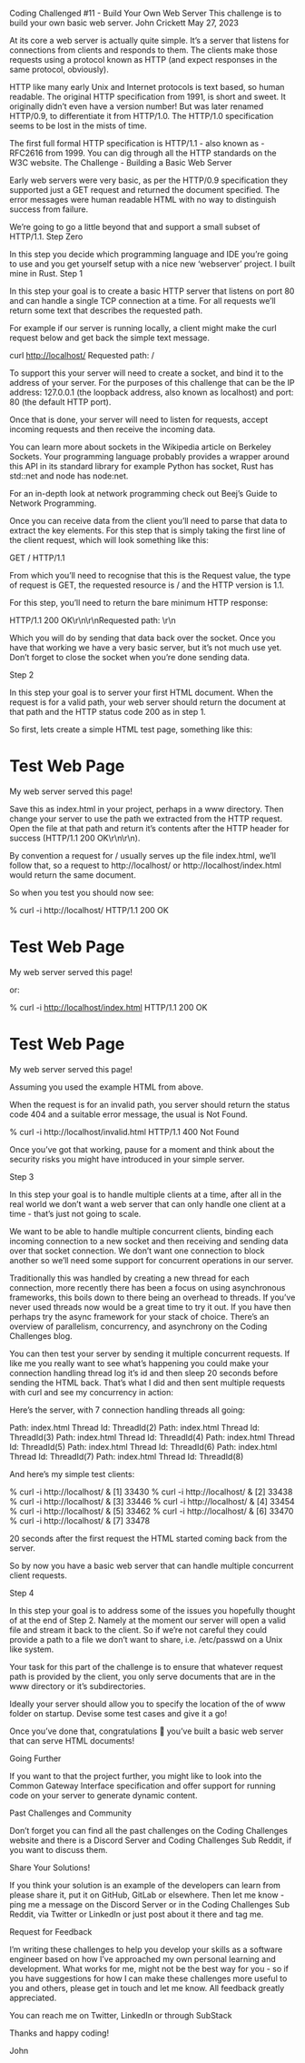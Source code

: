 Coding Challenged #11 - Build Your Own Web Server
This challenge is to build your own basic web server.
John Crickett
May 27, 2023

At its core a web server is actually quite simple. It’s a server that listens for connections from clients and responds to them. The clients make those requests using a protocol known as HTTP (and expect responses in the same protocol, obviously).

HTTP like many early Unix and Internet protocols is text based, so human readable. The original HTTP specification from 1991, is short and sweet. It originally didn’t even have a version number! But was later renamed HTTP/0.9, to differentiate it from HTTP/1.0. The HTTP/1.0 specification seems to be lost in the mists of time.

The first full formal HTTP specification is HTTP/1.1 - also known as - RFC2616 from 1999. You can dig through all the HTTP standards on the W3C website.
The Challenge - Building a Basic Web Server

Early web servers were very basic, as per the HTTP/0.9 specification they supported just a GET request and returned the document specified. The error messages were human readable HTML with no way to distinguish success from failure.

We’re going to go a little beyond that and support a small subset of HTTP/1.1.
Step Zero

In this step you decide which programming language and IDE you’re going to use and you get yourself setup with a nice new ‘webserver’ project. I built mine in Rust.
Step 1

In this step your goal is to create a basic HTTP server that listens on port 80 and can handle a single TCP connection at a time. For all requests we’ll return some text that describes the requested path.

For example if our server is running locally, a client might make the curl request below and get back the simple text message.

curl <http://localhost/>
Requested path: /

To support this your server will need to create a socket, and bind it to the address of your server. For the purposes of this challenge that can be the IP address: 127.0.0.1 (the loopback address, also known as localhost) and port: 80 (the default HTTP port).

Once that is done, your server will need to listen for requests, accept incoming requests and then receive the incoming data.

You can learn more about sockets in the Wikipedia article on Berkeley Sockets. Your programming language probably provides a wrapper around this API in its standard library for example Python has socket, Rust has std::net and node has node:net.

For an in-depth look at network programming check out Beej’s Guide to Network Programming.

Once you can receive data from the client you’ll need to parse that data to extract the key elements. For this step that is simply taking the first line of the client request, which will look something like this:

GET / HTTP/1.1

From which you’ll need to recognise that this is the Request value, the type of request is GET, the requested resource is / and the HTTP version is 1.1.

For this step, you’ll need to return the bare minimum HTTP response:

HTTP/1.1 200 OK\r\n\r\nRequested path: <the path>\r\n

Which you will do by sending that data back over the socket. Once you have that working we have a very basic server, but it’s not much use yet. Don’t forget to close the socket when you’re done sending data.

Step 2

In this step your goal is to server your first HTML document. When the request is for a valid path, your web server should return the document at that path and the HTTP status code 200 as in step 1.

So first, lets create a simple HTML test page, something like this:

<!DOCTYPE html>
<html lang="en">
  <head>
    <title>Simple Web Page</title>
  </head>
  <body>
    <h1>Test Web Page</h1>
    <p>My web server served this page!</p>
  </body>
</html>

Save this as index.html in your project, perhaps in a www directory. Then change your server to use the path we extracted from the HTTP request. Open the file at that path and return it’s contents after the HTTP header for success (HTTP/1.1 200 OK\r\n\r\n).

By convention a request for / usually serves up the file index.html, we’ll follow that, so a request to http://localhost/ or http://localhost/index.html would return the same document.

So when you test you should now see:

% curl -i http://localhost/
HTTP/1.1 200 OK

<!DOCTYPE html>
<html lang="en">
  <head>
    <title>Simple Web Page</title>
  </head>
  <body>
    <h1>Test Web Page</h1>
    <p>My web server served this page!</p>
  </body>
</html>

or:

% curl -i <http://localhost/index.html>
HTTP/1.1 200 OK

<!DOCTYPE html>
<html lang="en">
  <head>
    <title>Simple Web Page</title>
  </head>
  <body>
    <h1>Test Web Page</h1>
    <p>My web server served this page!</p>
  </body>
</html>

Assuming you used the example HTML from above.

When the request is for an invalid path, you server should return the status code 404 and a suitable error message, the usual is Not Found.

% curl -i http://localhost/invalid.html
HTTP/1.1 400 Not Found

Once you’ve got that working, pause for a moment and think about the security risks you might have introduced in your simple server.

Step 3

In this step your goal is to handle multiple clients at a time, after all in the real world we don’t want a web server that can only handle one client at a time - that’s just not going to scale.

We want to be able to handle multiple concurrent clients, binding each incoming connection to a new socket and then receiving and sending data over that socket connection. We don’t want one connection to block another so we’ll need some support for concurrent operations in our server.

Traditionally this was handled by creating a new thread for each connection, more recently there has been a focus on using asynchronous frameworks, this boils down to there being an overhead to threads. If you’ve never used threads now would be a great time to try it out. If you have then perhaps try the async framework for your stack of choice. There’s an overview of parallelism, concurrency, and asynchrony on the Coding Challenges blog.

You can then test your server by sending it multiple concurrent requests. If like me you really want to see what’s happening you could make your connection handling thread log it’s id and then sleep 20 seconds before sending the HTML back. That’s what I did and then sent multiple requests with curl and see my concurrency in action:

Here’s the server, with 7 connection handling threads all going:

Path: index.html
Thread Id: ThreadId(2)
Path: index.html
Thread Id: ThreadId(3)
Path: index.html
Thread Id: ThreadId(4)
Path: index.html
Thread Id: ThreadId(5)
Path: index.html
Thread Id: ThreadId(6)
Path: index.html
Thread Id: ThreadId(7)
Path: index.html
Thread Id: ThreadId(8)

And here’s my simple test clients:

% curl -i http://localhost/ &
[1] 33430
% curl -i http://localhost/ &
[2] 33438
% curl -i http://localhost/ &
[3] 33446
% curl -i http://localhost/ &
[4] 33454
% curl -i http://localhost/ &
[5] 33462
% curl -i http://localhost/ &
[6] 33470
% curl -i http://localhost/ &
[7] 33478

20 seconds after the first request the HTML started coming back from the server.

So by now you have a basic web server that can handle multiple concurrent client requests.

Step 4

In this step your goal is to address some of the issues you hopefully thought of at the end of Step 2. Namely at the moment our server will open a valid file and stream it back to the client. So if we’re not careful they could provide a path to a file we don’t want to share, i.e. /etc/passwd on a Unix like system.

Your task for this part of the challenge is to ensure that whatever request path is provided by the client, you only serve documents that are in the www directory or it’s subdirectories.

Ideally your server should allow you to specify the location of the of www folder on startup. Devise some test cases and give it a go!

Once you’ve done that, congratulations 🎉  you’ve built a basic web server that can serve HTML documents!

Going Further

If you want to that the project further, you might like to look into the Common Gateway Interface specification and offer support for running code on your server to generate dynamic content.

Past Challenges and Community

Don’t forget you can find all the past challenges on the Coding Challenges website and there is a Discord Server and Coding Challenges Sub Reddit, if you want to discuss them.

Share Your Solutions!

If you think your solution is an example of the developers can learn from please share it, put it on GitHub, GitLab or elsewhere. Then let me know - ping me a message on the Discord Server or in the Coding Challenges Sub Reddit, via Twitter or LinkedIn or just post about it there and tag me.

Request for Feedback

I’m writing these challenges to help you develop your skills as a software engineer based on how I’ve approached my own personal learning and development. What works for me, might not be the best way for you - so if you have suggestions for how I can make these challenges more useful to you and others, please get in touch and let me know. All feedback greatly appreciated.

You can reach me on Twitter, LinkedIn or through SubStack

Thanks and happy coding!

John